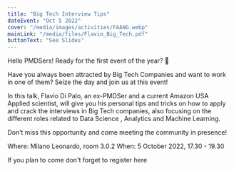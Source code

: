 ```yaml
---
title: "Big Tech Interview Tips"
dateEvent: "Oct 5 2022"
cover: "/media/images/activities/FAANG.webp"
mainLink: "/media/files/Flavio_Big_Tech.pdf"
buttonText: "See Slides"
---
```


Hello PMDSers! Ready for the first event of the year? 🥳

Have you always been attracted by Big Tech Companies and want to work in one of them? Seize the day and join us at this event!

In this talk, Flavio Di Palo, an ex-PMDSer and a current Amazon USA Applied scientist, will give you his personal tips and tricks on how to apply and crack the interviews in Big Tech companies, also focusing on the different roles related to Data Science , Analytics and Machine Learning.

Don’t miss this opportunity and come meeting the community in presence!

Where: Milano Leonardo, room 3.0.2
When: 5 October 2022, 17.30 - 19.30

If you plan to come don't forget to register here
